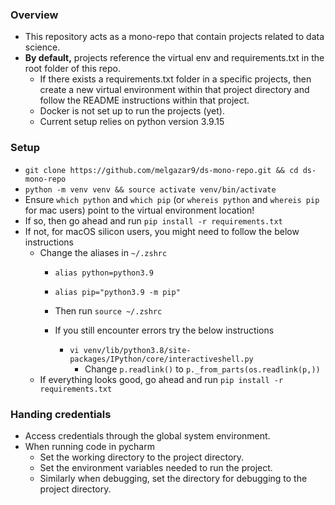 ### Overview
- This repository acts as a mono-repo that contain projects related to data science.
- **By default,** projects reference the virtual env and requirements.txt in the root folder of this repo.
  - If there exists a requirements.txt folder in a specific projects, then create a new virtual environment within that project directory and follow the README instructions within that project.
  - Docker is not set up to run the projects (yet).
  - Current setup relies on python version 3.9.15

### Setup
- `git clone https://github.com/melgazar9/ds-mono-repo.git && cd ds-mono-repo`
- `python -m venv venv && source activate venv/bin/activate`
- Ensure `which python` and `which pip` (or `whereis python` and `whereis pip` for mac users) point to the virtual environment location!
- If so, then go ahead and run `pip install -r requirements.txt`
- If not, for macOS silicon users, you might need to follow the below instructions
  - Change the aliases in `~/.zshrc`
    - `alias python=python3.9`
    - `alias pip="python3.9 -m pip"`
    - Then run `source ~/.zshrc`
    
    - If you still encounter errors try the below instructions
      - `vi venv/lib/python3.8/site-packages/IPython/core/interactiveshell.py`
        - Change `p.readlink()` to `p._from_parts(os.readlink(p,))`
  - If everything looks good, go ahead and run `pip install -r requirements.txt`


### Handing credentials
  - Access credentials through the global system environment.
  - When running code in pycharm
    - Set the working directory to the project directory.
    - Set the environment variables needed to run the project.
    - Similarly when debugging, set the directory for debugging to the project directory.